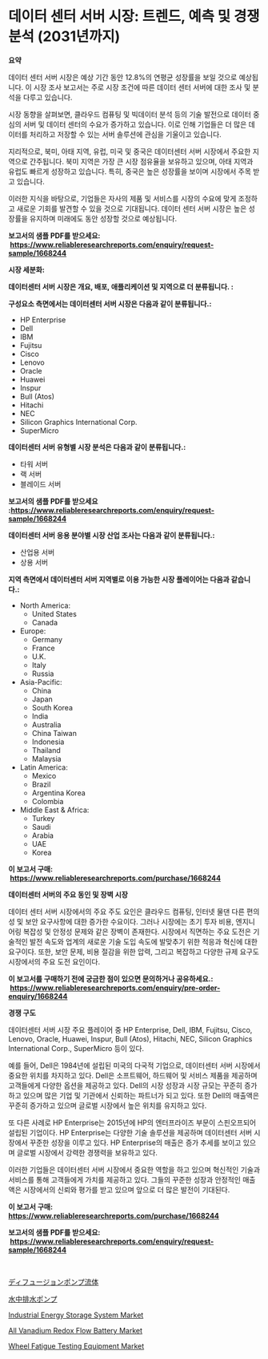 <p><h1>데이터 센터 서버 시장: 트렌드, 예측 및 경쟁 분석 (2031년까지)</h1></p><p><strong>요약</strong></p>
<p><p>데이터 센터 서버 시장은 예상 기간 동안 12.8%의 연평균 성장률을 보일 것으로 예상됩니다. 이 시장 조사 보고서는 주로 시장 조건에 따른 데이터 센터 서버에 대한 조사 및 분석을 다루고 있습니다.</p><p>시장 동향을 살펴보면, 클라우드 컴퓨팅 및 빅데이터 분석 등의 기술 발전으로 데이터 중심의 서버 및 데이터 센터의 수요가 증가하고 있습니다. 이로 인해 기업들은 더 많은 데이터를 처리하고 저장할 수 있는 서버 솔루션에 관심을 기울이고 있습니다.</p><p>지리적으로, 북미, 아태 지역, 유럽, 미국 및 중국은 데이터센터 서버 시장에서 주요한 지역으로 간주됩니다. 북미 지역은 가장 큰 시장 점유율을 보유하고 있으며, 아태 지역과 유럽도 빠르게 성장하고 있습니다. 특히, 중국은 높은 성장률을 보이며 시장에서 주목 받고 있습니다.</p><p>이러한 지식을 바탕으로, 기업들은 자사의 제품 및 서비스를 시장의 수요에 맞게 조정하고 새로운 기회를 발견할 수 있을 것으로 기대됩니다. 데이터 센터 서버 시장은 높은 성장률을 유지하며 미래에도 동안 성장할 것으로 예상됩니다.</p></p>
<p><strong>보고서의 샘플 PDF를 받으세요: &nbsp;<a href="https://www.reliableresearchreports.com/enquiry/request-sample/1668244">https://www.reliableresearchreports.com/enquiry/request-sample/1668244</a></strong></p>
<p><strong>시장 세분화:</strong></p>
<p><strong> 데이터센터 서버 시장은 개요, 배포, 애플리케이션 및 지역으로 더 분류됩니다. :</strong></p>
<p><strong>구성요소 측면에서는 데이터센터 서버 시장은 다음과 같이 분류됩니다.:</strong></p>
<p><ul><li>HP Enterprise</li><li>Dell</li><li>IBM</li><li>Fujitsu</li><li>Cisco</li><li>Lenovo</li><li>Oracle</li><li>Huawei</li><li>Inspur</li><li>Bull (Atos)</li><li>Hitachi</li><li>NEC</li><li>Silicon Graphics International Corp.</li><li>SuperMicro</li></ul></p>
<p><strong> 데이터센터 서버 유형별 시장 분석은 다음과 같이 분류됩니다.:</strong></p>
<p><ul><li>타워 서버</li><li>랙 서버</li><li>블레이드 서버</li></ul></p>
<p><strong>보고서의 샘플 PDF를 받으세요 :<a href="https://www.reliableresearchreports.com/enquiry/request-sample/1668244">https://www.reliableresearchreports.com/enquiry/request-sample/1668244</a></strong></p>
<p><strong> 데이터센터 서버 응용 분야별 시장 산업 조사는 다음과 같이 분류됩니다.:</strong></p>
<p><ul><li>산업용 서버</li><li>상용 서버</li></ul></p>
<p><strong>지역 측면에서 데이터센터 서버 지역별로 이용 가능한 시장 플레이어는 다음과 같습니다.:</strong></p>
<p><ul>
    <li>
        North America:
        <ul>
            <li>United States</li>
            <li>Canada</li>
        </ul>
    </li>
    <li>
        Europe:
        <ul>
            <li>Germany</li>
            <li>France</li>
            <li>U.K.</li>
            <li>Italy</li>
            <li>Russia</li>
        </ul>
    </li>
    <li>
        Asia-Pacific:
        <ul>
            <li>China</li>
            <li>Japan</li>
            <li>South Korea</li>
            <li>India</li>
            <li>Australia</li>
            <li>China Taiwan</li>
            <li>Indonesia</li>
            <li>Thailand</li>
            <li>Malaysia</li>
        </ul>
    </li>
    <li>
        Latin America:
        <ul>
            <li>Mexico</li>
            <li>Brazil</li>
            <li>Argentina Korea</li>
            <li>Colombia</li>
        </ul>
    </li>
    <li>
        Middle East & Africa:
        <ul>
            <li>Turkey</li>
            <li>Saudi</li>
            <li>Arabia</li>
            <li>UAE</li>
            <li>Korea</li>
        </ul>
    </li>
    </ul></p>
<p><strong>이 보고서 구매: &nbsp;<a href="https://www.reliableresearchreports.com/purchase/1668244">https://www.reliableresearchreports.com/purchase/1668244</a></strong></p>
<p><strong>데이터센터 서버의 주요 동인 및 장벽 시장</strong></p>
<p><p>데이터 센터 서버 시장에서의 주요 주도 요인은 클라우드 컴퓨팅, 인터넷 물댄 다른 편의성 및 보안 요구사항에 대한 증가한 수요이다. 그러나 시장에는 초기 투자 비용, 엔지니어링 복잡성 및 안정성 문제와 같은 장벽이 존재한다. 시장에서 직면하는 주요 도전은 기술적인 발전 속도와 업계의 새로운 기술 도입 속도에 발맞추기 위한 적응과 혁신에 대한 요구이다. 또한, 보안 문제, 비용 절감을 위한 압력, 그리고 복잡하고 다양한 규제 요구도 시장에서의 주요 도전 요인이다.</p></p>
<p><strong>이 보고서를 구매하기 전에 궁금한 점이 있으면 문의하거나 공유하세요.: &nbsp;<a href="https://www.reliableresearchreports.com/enquiry/pre-order-enquiry/1668244">https://www.reliableresearchreports.com/enquiry/pre-order-enquiry/1668244</a></strong></p>
<p><strong>경쟁 구도</strong></p>
<p><p>데이터센터 서버 시장 주요 플레이어 중 HP Enterprise, Dell, IBM, Fujitsu, Cisco, Lenovo, Oracle, Huawei, Inspur, Bull (Atos), Hitachi, NEC, Silicon Graphics International Corp., SuperMicro 등이 있다. </p><p>예를 들어, Dell은 1984년에 설립된 미국의 다국적 기업으로, 데이터센터 서버 시장에서 중요한 위치를 차지하고 있다. Dell은 소프트웨어, 하드웨어 및 서비스 제품을 제공하며 고객들에게 다양한 옵션을 제공하고 있다. Dell의 시장 성장과 시장 규모는 꾸준히 증가하고 있으며 많은 기업 및 기관에서 신뢰하는 파트너가 되고 있다. 또한 Dell의 매출액은 꾸준히 증가하고 있으며 글로벌 시장에서 높은 위치를 유지하고 있다.</p><p>또 다른 사례로 HP Enterprise는 2015년에 HP의 엔터프라이즈 부문이 스핀오프되어 설립된 기업이다. HP Enterprise는 다양한 기술 솔루션을 제공하며 데이터센터 서버 시장에서 꾸준한 성장을 이루고 있다. HP Enterprise의 매출은 증가 추세를 보이고 있으며 글로벌 시장에서 강력한 경쟁력을 보유하고 있다.</p><p>이러한 기업들은 데이터센터 서버 시장에서 중요한 역할을 하고 있으며 혁신적인 기술과 서비스를 통해 고객들에게 가치를 제공하고 있다. 그들의 꾸준한 성장과 안정적인 매출액은 시장에서의 신뢰와 평가를 받고 있으며 앞으로 더 많은 발전이 기대된다.</p></p>
<p><strong>이 보고서 구매: &nbsp; <a href="https://www.reliableresearchreports.com/purchase/1668244">https://www.reliableresearchreports.com/purchase/1668244</a></strong></p>
<p><strong>보고서의 샘플 PDF를 받으세요: &nbsp;<a href="https://www.reliableresearchreports.com/enquiry/request-sample/1668244">https://www.reliableresearchreports.com/enquiry/request-sample/1668244</a></strong><strong></strong></p>
<p>&nbsp;</p>
<p><p><a href="https://medium.com/@christiandickens2005/%E6%8B%A1%E6%95%A3%E3%83%9D%E3%83%B3%E3%83%97%E3%83%95%E3%83%AB%E3%82%A4%E3%83%89%E5%B8%82%E5%A0%B4-%E5%B8%82%E5%A0%B4%E3%82%B7%E3%82%A7%E3%82%A2-%E5%B8%82%E5%A0%B4%E3%83%88%E3%83%AC%E3%83%B3%E3%83%89-%E5%B0%86%E6%9D%A5%E3%81%AE%E6%88%90%E9%95%B7%E3%82%92%E6%8E%A2%E3%82%8B-6335eb7d7fba">ディフュージョンポンプ流体</a></p><p><a href="https://github.com/mcbeesbxa270/Market-Research-Report-List-1/blob/main/530708516413.md">水中排水ポンプ</a></p><p><a href="https://github.com/mahnoor2003/Market-Research-Report-List-3/blob/main/industrial-energy-storage-system-market.md">Industrial Energy Storage System Market</a></p><p><a href="https://github.com/juancolorado15/Market-Research-Report-List-2/blob/main/all-vanadium-redox-flow-battery-market.md">All Vanadium Redox Flow Battery Market</a></p><p><a href="https://issuu.com/reportprime-2/docs/wheel-fatigue-testing-equipment-market-size-2030.p">Wheel Fatigue Testing Equipment Market</a></p></p>